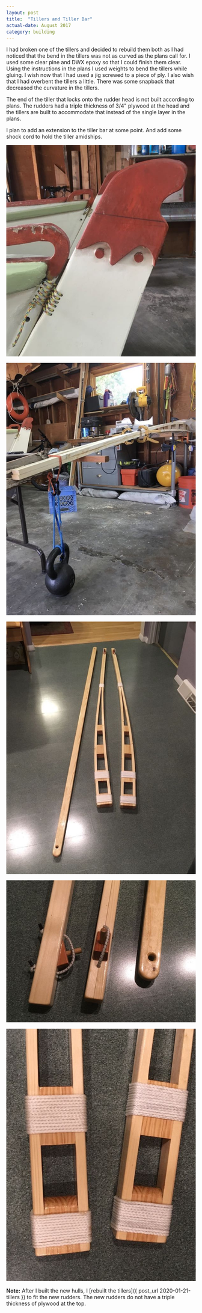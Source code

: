 ```yaml
---
layout: post
title:  "Tillers and Tiller Bar"
actual-date: August 2017
category: building
---
```


I had broken one of the tillers and decided to rebuild them both as I had noticed that the bend in the tillers was not as curved as the plans call for. I used some clear pine and DWX epoxy so that I could finish them clear. Using the instructions in the plans I used weights to bend the tillers while gluing. I wish now that I had used a jig screwed to a piece of ply. I also wish that I had overbent the tillers a little. There was some snapback that decreased the curvature in the tillers.

The end of the tiller that locks onto the rudder head is not built according to plans. The rudders had a triple thickness of 3/4" plywood at the head and the tillers are built to accommodate that instead of the single layer in the plans.

I plan to add an extension to the tiller bar at some point. And add some shock cord to hold the tiller amidships.

![Rudder Heads](/assets/images/rudderheads.jpg)

![Bending Tillers](/assets/images/bendingtillers.jpg)

![Tillers](/assets/images/tillers.jpg)

![Tillers](/assets/images/tillersdetail1.jpg)

![Tillers](/assets/images/tillersdetail2.jpg)

**Note:** After I built the new hulls, I [rebuilt the tillers]({ post_url 2020-01-21-tillers }) to fit the new rudders. The new rudders do not have a triple thickness of plywood at the top.
